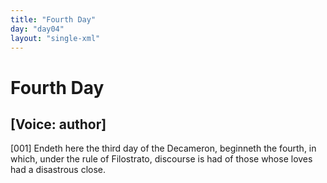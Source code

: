 ```yaml
---
title: "Fourth Day"
day: "day04"
layout: "single-xml"
---
```

<div id="day04" ruler="filostrato" type="Day">
 <h1>
  Fourth Day
 </h1>
 <argument>
  <p>
   <h2>
    [Voice: author]
   </h2>
  </p>
  <p>
   <a name="p04990001">
    [001]
   </a>
   Endeth here the third day of the Decameron, beginneth
 the fourth, in which, under the rule of Filostrato,
 discourse is had of those whose loves had a disastrous
 close.
  </p>
 </argument>
</div>